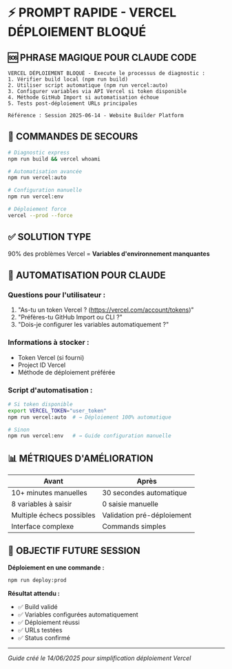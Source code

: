 # ⚡ PROMPT RAPIDE - VERCEL DÉPLOIEMENT BLOQUÉ

## 🆘 PHRASE MAGIQUE POUR CLAUDE CODE

```
VERCEL DÉPLOIEMENT BLOQUÉ - Execute le processus de diagnostic :
1. Vérifier build local (npm run build)
2. Utiliser script automatique (npm run vercel:auto)
3. Configurer variables via API Vercel si token disponible
4. Méthode GitHub Import si automatisation échoue
5. Tests post-déploiement URLs principales

Référence : Session 2025-06-14 - Website Builder Platform
```

## 🔧 COMMANDES DE SECOURS
```bash
# Diagnostic express
npm run build && vercel whoami

# Automatisation avancée
npm run vercel:auto

# Configuration manuelle
npm run vercel:env

# Déploiement force
vercel --prod --force
```

## ✅ SOLUTION TYPE
90% des problèmes Vercel = **Variables d'environnement manquantes**

## 🤖 AUTOMATISATION POUR CLAUDE

### **Questions pour l'utilisateur :**
1. "As-tu un token Vercel ? (https://vercel.com/account/tokens)"
2. "Préfères-tu GitHub Import ou CLI ?"
3. "Dois-je configurer les variables automatiquement ?"

### **Informations à stocker :**
- Token Vercel (si fourni)
- Project ID Vercel
- Méthode de déploiement préférée

### **Script d'automatisation :**
```bash
# Si token disponible
export VERCEL_TOKEN="user_token"
npm run vercel:auto  # → Déploiement 100% automatique

# Sinon
npm run vercel:env   # → Guide configuration manuelle
```

## 📊 MÉTRIQUES D'AMÉLIORATION

| Avant | Après |
|-------|-------|
| 10+ minutes manuelles | 30 secondes automatique |
| 8 variables à saisir | 0 saisie manuelle |
| Multiple échecs possibles | Validation pré-déploiement |
| Interface complexe | Commands simples |

## 🎯 OBJECTIF FUTURE SESSION

**Déploiement en une commande :**
```bash
npm run deploy:prod
```

**Résultat attendu :**
- ✅ Build validé
- ✅ Variables configurées automatiquement  
- ✅ Déploiement réussi
- ✅ URLs testées
- ✅ Status confirmé

---

*Guide créé le 14/06/2025 pour simplification déploiement Vercel*